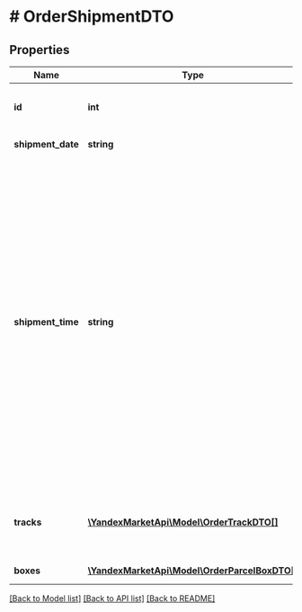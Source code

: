 # # OrderShipmentDTO

## Properties

Name | Type | Description | Notes
------------ | ------------- | ------------- | -------------
**id** | **int** | Идентификатор посылки, присвоенный Маркетом. | [optional]
**shipment_date** | **string** | Формат даты: &#x60;ДД-ММ-ГГГГ&#x60;. | [optional]
**shipment_time** | **string** | **Только для модели Экспресс**  Время, к которому магазин должен упаковать заказ и перевести его в статус &#x60;READY_TO_SHIP&#x60;. После смены статуса за заказом приедет курьер.  Поле может появиться не сразу. Запрашивайте информацию о заказе в течении 5–10 минут, пока оно не вернется.  Формат времени: 24-часовой, &#x60;ЧЧ:ММ&#x60;.  Если заказ сделан организацией, параметр не возвращается до согласования даты доставки. | [optional]
**tracks** | [**\YandexMarketApi\Model\OrderTrackDTO[]**](OrderTrackDTO.md) | **Только для модели DBS**  Информация для отслеживания перемещений посылки. | [optional]
**boxes** | [**\YandexMarketApi\Model\OrderParcelBoxDTO[]**](OrderParcelBoxDTO.md) | Список грузовых мест. | [optional]

[[Back to Model list]](../../README.md#models) [[Back to API list]](../../README.md#endpoints) [[Back to README]](../../README.md)
